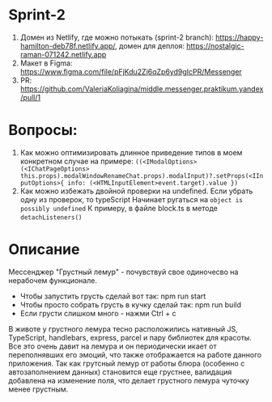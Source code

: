 # Sprint-2

1. Домен из Netlify, где можно потыкать (sprint-2 branch): https://happy-hamilton-deb78f.netlify.app/,
   домен для деплоя: https://nostalgic-raman-071242.netlify.app
2. Макет в Figma: https://www.figma.com/file/pFjKdu2Zj6qZp6yd9gIcPR/Messenger
3. PR: https://github.com/ValeriaKoliagina/middle.messenger.praktikum.yandex/pull/1

# Вопросы:
1. Как можно оптимизировать длинное приведение типов в моем конкретном случае на примере: 
```((<IModalOptions>(<IChatPageOptions> this.props).modalWindowRenameChat.props).modalInput)?.setProps(<IInputOptions>{ info: (<HTMLInputElement>event.target).value })```
2. Как можно избежать двойной проверки на undefined. Если убрать одну из проверок, то typeScript Начинает ругаться на ```object is possibly undefined``` К примеру, в файле block.ts в методе ```detachListeners()```

# Описание
Мессенджер "Грустный лемур" - почувствуй свое одиночесво на нерабочем функционале. 

- Чтобы запустить грусть сделай вот так: npm run start
- Чтобы просто собрать грусть в кучку сделай так: npm run build
- Если грусти слишком много - нажми Ctrl + c

В животе у грустного лемура тесно расположились нативный JS, TypeScript, handlebars, express, parcel и пару библиотек для красоты.
Все это очень давит на лемура и он периодически икает от переполнявших его эмоций, что также отображается на работе данного приложения. 
Так как грутсный лемур от работы блюра (особенно с автозаполнением данных) становится еще грустнее, валидация добавлена на изменение поля, что делает грустного лемура чуточку менее грустным.
